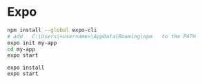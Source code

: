 # Expo

```bash
npm install --global expo-cli
# add   C:\Users\<username>\AppData\Roaming\npm   to the PATH
expo init my-app
cd my-app
expo start
```

```
expo install
expo start
```
